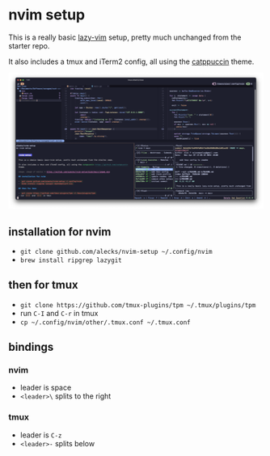 # nvim setup

This is a really basic [lazy-vim](https://lazyvim.org) setup, pretty much unchanged from the starter repo.

It also includes a tmux and iTerm2 config, all using the [catppuccin](https://github.com/catppuccin) theme.

![image of editor](./image.png)

## installation for nvim

- `git clone github.com/alecks/nvim-setup ~/.config/nvim`
- `brew install ripgrep lazygit`

## then for tmux

- `git clone https://github.com/tmux-plugins/tpm ~/.tmux/plugins/tpm`
- run `C-I` and `C-r` in tmux
- `cp ~/.config/nvim/other/.tmux.conf ~/.tmux.conf`

## bindings

### nvim

- leader is space
- `<leader>\` splits to the right

### tmux

- leader is `C-z`
- `<leader>-` splits below
